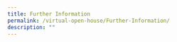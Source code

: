 ```yaml
---
title: Further Information
permalink: /virtual-open-house/Further-Information/
description: ""
---
```

